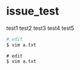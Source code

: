 # issue_test

test1
test2
test3
test4
test5

```sh
# edit
$ vim a.txt
```

```console
# edit
$ vim a.txt
```
